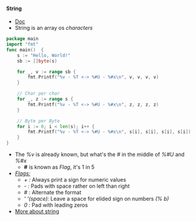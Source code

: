 #### String
- [Doc](https://golang.org/ref/spec#String_literals)
- String is an array os _characters_
```go
package main
import "fmt"
func main()  {
    s := "Hello, World!"
    sb := []byte(s)

    for _, v := range sb {
        fmt.Printf("%v - %T <-> %#U - %#x\n", v, v, v, v)
    }

    // Char per char
    for _, z := range s {
        fmt.Printf("%v - %T <-> %#U - %#x\n", z, z, z, z)
    }

    // Byte per Byte
    for i := 0; i < len(s); i++ {
        fmt.Printf("%v - %T <-> %#U - %#x\n", s[i], s[i], s[i], s[i])
    }
}
```
- The _%v_ is already known, but what's the _#_ in the middle of _%#U_ and _%#x_
    - __#__ is known as _Flag_, it's 1 in 5
- _[Flags:](https://golang.org/pkg/fmt/)_
    - _+ :_ Always print a sign for numeric values
    - _- :_ Pads with space rather on left than right
    - _# :_ Alternate the format
    - _' '(space):_ Leave a space for elided sign on numbers _(% b)_
    - _0 :_ Pad with leading zeros
- [More about string](https://blog.golang.org/strings)
